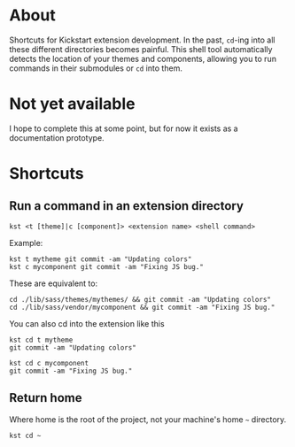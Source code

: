 # About

Shortcuts for Kickstart extension development. In the past, `cd`-ing into all these different directories becomes painful.
This shell tool automatically detects the location of your themes and components, allowing you to run commands in their submodules or `cd` into them.

# Not yet available

I hope to complete this at some point, but for now it exists as a documentation prototype.

# Shortcuts

## Run a command in an extension directory

    kst <t [theme]|c [component]> <extension name> <shell command>
    
Example:

    kst t mytheme git commit -am "Updating colors"
    kst c mycomponent git commit -am "Fixing JS bug."
    
These are equivalent to:

    cd ./lib/sass/themes/mythemes/ && git commit -am "Updating colors"
    cd ./lib/sass/vendor/mycomponent && git commit -am "Fixing JS bug."

You can also cd into the extension like this

    kst cd t mytheme
    git commit -am "Updating colors"

    kst cd c mycomponent
    git commit -am "Fixing JS bug."

## Return home

Where home is the root of the project, not your machine's home `~` directory.

    kst cd ~
